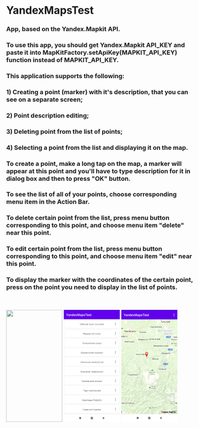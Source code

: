 # YandexMapsTest
### App, based on the Yandex.Mapkit API.
### To use this app, you should get Yandex.Mapkit API_KEY and paste it into MapKitFactory.setApiKey(MAPKIT_API_KEY) function instead of MAPKIT_API_KEY.
### This application supports the following:
### 1) Creating a point (marker) with it's description, that you can see on a separate screen;
### 2) Point description editing;
### 3) Deleting point from the list of points;
### 4) Selecting a point from the list and displaying it on the map.
### To create a point, make a long tap on the map, a marker will appear at this point and you'll have to type description for it in dialog box and then to press "OK" button.
### To see the list of all of your points, choose corresponding menu item in the Action Bar.
### To delete certain point from the list, press menu button corresponding to this point, and choose menu item "delete" near this point.
### To edit certain point from the list, press menu button corresponding to this point, and choose menu item "edit" near this point.
### To display the marker with the coordinates of the certain point, press on the point you need to display in the list of points.
<br/>
<br/>
<img width="150" height="300" src="/marker_description.png"> <img width="150" height="300" src="/markers_list.jpg"> <img width="150" height="300" src="/marker_on_map.jpg">